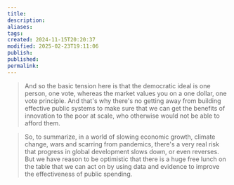 ```yaml
---
title: 
description: 
aliases: 
tags: 
created: 2024-11-15T20:20:37
modified: 2025-02-23T19:11:06
publish: 
published: 
permalink: 
---
```



> And so the basic tension here is that the democratic ideal is one person, one vote, whereas the market values you on a one dollar, one vote principle. And that's why there's no getting away from building effective public systems to make sure that we can get the benefits of innovation to the poor at scale, who otherwise would not be able to afford them.

> So, to summarize, in a world of slowing economic growth, climate change, wars and scarring from pandemics, there's a very real risk that progress in global development slows down, or even reverses. But we have reason to be optimistic that there is a huge free lunch on the table that we can act on by using data and evidence to improve the effectiveness of public spending.

[^1]: https://www.ted.com/talks/karthik_muralidharan_why_spending_smarter_beats_bigger_budgets
